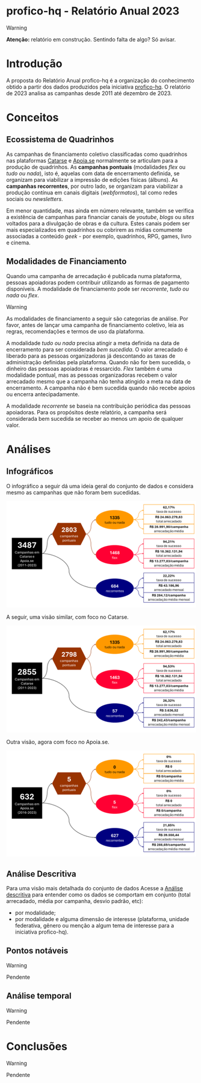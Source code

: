 # profico-hq - Relatório Anual 2023

> [!WARNING] 
> **Atenção:** relatório em construção. Sentindo falta de algo? Só avisar.


# Introdução

A proposta do Relatório Anual profico-hq é a organização do conhecimento
obtido a partir dos dados produzidos pela iniciativa
[profico-hq](https://github.com/silva-erick/profico-hq). O relatório de 2023
analisa as campanhas desde 2011 até dezembro de 2023.

# Conceitos

## Ecossistema de Quadrinhos

As campanhas de financiamento coletivo classificadas como quadrinhos nas plataformas
[Catarse](https://www.catarse.me/) e [Apoia.se](https://apoia.se/) normalmente
se articulam para a produção de quadrinhos. As **campanhas pontuais** (modalidades
_flex_ ou _tudo ou nada_), isto é, aquelas com data de encerramento definida, se organizam
para viabilizar a impressão de edições físicas (álbuns). As **campanhas recorrentes**,
por outro lado, se organizam para viabilizar a produção contínua em canais digitais
(_webformatos_), tal como redes sociais ou _newsletters_.

Em menor quantidade, mas ainda em número relevante, também se verifica a existência
de campanhas para financiar canais de _youtube_, _blogs_ ou _sites_ voltados
para a divulgação de obras e da cultura. Estes canais podem ser mais especializados
em quadrinhos ou cobrirem as mídias comumente associadas a conteúdo _geek_ - por exemplo,
quadrinhos, RPG, games, livro e cinema.

## Modalidades de Financiamento

Quando uma campanha de arrecadação é publicada numa plataforma, pessoas apoiadoras podem
contribuir utilizando as formas de pagamento disponíveis. A modalidade de financiamento
pode ser _recorrente_, _tudo ou nada_ ou _flex_.

> [!WARNING] 
> As modalidades de financiamento a seguir são categorias de análise. Por favor, antes de
> lançar uma campanha de financiamento coletivo, leia as regras, recomendações e termos de
> uso da plataforma.

A modalidade _tudo ou nada_ precisa atingir a meta definida na data de encerramento para ser
considerada _bem sucedida_. O valor arrecadado é liberado para as pessoas organizadoras
já descontando as taxas de administração definidas pela plataforma. Quando não for
bem sucedida, o dinheiro das pessoas apoiadoras é ressarcido. _Flex_ também é uma modalidade
pontual, mas as pessoas organizadoras recebem o valor arrecadado mesmo que a campanha
não tenha atingido a meta na data de encerramento. A campanha não é bem sucedida quando
não recebe apoios ou encerra antecipadamente.

A modalidade _recorrente_ se baseia na contribuição periódica das pessoas apoiadoras. Para
os propósitos deste relatório, a campanha será considerada bem sucedida se receber ao menos
um apoio de qualquer valor.

# Análises 

## Infográficos
O infográfico a seguir dá uma ideia geral do conjunto de dados e considera mesmo as campanhas
que não foram bem sucedidas.

![alt text](./_apoio/2/02-consolidada-01-modalidade.png "Infográfico indicando um total de 3487 campanhas no Catarse e no Apoia.se, entre 2011 e 2023. As campanhas pontuais totalizam 2803 campanhas, agrupadas em 1335 tudo ou nada e 1468 flex. As campanhas recorrentes estão em 684.")

A seguir, uma visão similar, com foco no Catarse.

![alt text](./_apoio/4/02-consolidada-02-catarse.png "Infográfico indicando um total de 2855 campanhas no Catarse, entre 2011 e 2023. As campanhas pontuais totalizam 2798 campanhas, agrupadas em 1335 tudo ou nada e 1463 flex. As campanhas recorrentes estão em 57.")

Outra visão, agora com foco no Apoia.se.

![alt text](./_apoio/4/02-consolidada-03-apoiase.png "Infográfico indicando um total de 632 campanhas no Apoia.se, entre 2016 e 2023. As campanhas pontuais totalizam 28035 campanhas, agrupadas em 0 tudo ou nada e 5 flex. As campanhas recorrentes estão em 627.")

## Análise Descritiva

Para uma visão mais detalhada do conjunto de dados
Acesse a [Análise descritiva](./_apoio/analise_descritiva.md) para entender como os dados
se comportam em conjunto (total arrecadado, média por campanha, desvio padrão, etc):
- por modalidade;
- por modalidade e alguma dimensão de interesse (plataforma, unidade federativa, gênero
ou menção a algum tema de interesse para a iniciativa profico-hq).

## Pontos notáveis

> [!WARNING] 
> Pendente

## Análise temporal

> [!WARNING] 
> Pendente

# Conclusões

> [!WARNING] 
> Pendente
